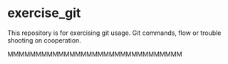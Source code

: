 # exercise_git
This repository is for exercising git usage. Git commands, flow or trouble shooting on cooperation.

MMMMMMMMMMMMMMMMMMMMMMMMMMMMMMM
